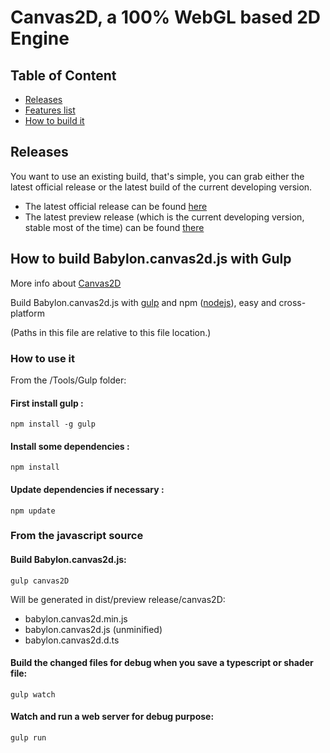 Canvas2D, a 100% WebGL based 2D Engine
====================

## Table of Content

- [Releases](#Releases)
- [Features list](features.md)
- [How to build it](#How-to-build-Babylon.canvas2d.js-with-Gulp)

## Releases

You want to use an existing build, that's simple, you can grab either the latest official release or the latest build of the current developing version.

- The latest official release can be found [here](https://github.com/BabylonJS/Babylon.js/tree/master/dist)
- The latest preview release (which is the current developing version, stable most of the time) can be found [there](https://github.com/BabylonJS/Babylon.js/tree/master/dist/preview%20release/canvas2D)


## How to build Babylon.canvas2d.js with Gulp

More info about [Canvas2D](http://doc.babylonjs.com/overviews/Canvas2D_Home)

Build Babylon.canvas2d.js with [gulp](http://gulpjs.com/ "gulp") and npm ([nodejs](http://nodejs.org/ "nodejs")), easy and cross-platform

(Paths in this file are relative to this file location.)

### How to use it

From the /Tools/Gulp folder:

#### First install gulp :
```
npm install -g gulp
```

#### Install some dependencies :
```
npm install
```

#### Update dependencies if necessary :
```
npm update
```

### From the javascript source
#### Build Babylon.canvas2d.js:

```
gulp canvas2D
```
Will be generated in dist/preview release/canvas2D:
- babylon.canvas2d.min.js
- babylon.canvas2d.js (unminified)
- babylon.canvas2d.d.ts

#### Build the changed files for debug when you save a typescript or shader file:
```
gulp watch
```

#### Watch and run a web server for debug purpose:
```
gulp run
```

